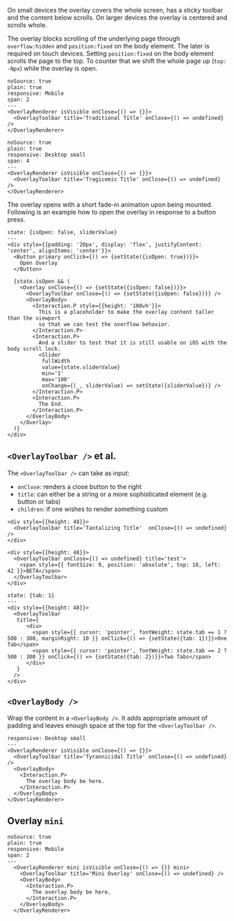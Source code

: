 On small devices the overlay covers the whole screen, has a sticky toolbar and the content below scrolls. On larger devices the overlay is centered and scrolls whole.

The overlay blocks scrolling of the underlying page through `overflow:hidden` and `position:fixed` on the body element. The later is required on touch devices. Setting `position:fixed` on the body element scrolls the page to the top. To counter that we shift the whole page up (`top: -Npx`) while the overlay is open.

```react
noSource: true
plain: true
responsive: Mobile
span: 2
---
<OverlayRenderer isVisible onClose={() => {}}>
  <OverlayToolbar title='Traditional Title' onClose={() => undefined} />
</OverlayRenderer>
```
```react
noSource: true
plain: true
responsive: Desktop small
span: 4
---
<OverlayRenderer isVisible onClose={() => {}}>
  <OverlayToolbar title='Tragicomic Title' onClose={() => undefined} />
</OverlayRenderer>
```

The overlay opens with a short fade-in animation upon being mounted. Following is an example how to open the overlay in response to a button press.

```react
state: {isOpen: false, sliderValue}
---
<div style={{padding: '20px', display: 'flex', justifyContent: 'center', alignItems: 'center'}}>
  <Button primary onClick={() => {setState({isOpen: true})}}>
    Open Overlay
  </Button>

  {state.isOpen && (
    <Overlay onClose={() => {setState({isOpen: false})}}>
      <OverlayToolbar onClose={() => {setState({isOpen: false})}} />
      <OverlayBody>
        <Interaction.P style={{height: '100vh'}}>
          This is a placeholder to make the overlay content taller than the viewport
          so that we can test the overflow behavior.
        </Interaction.P>
        <Interaction.P>
          And a slider to test that it is still usable on iOS with the body scroll lock.
          <Slider
           fullWidth
           value={state.sliderValue}
           min='1'
           max='100'
           onChange={(_, sliderValue) => setState({sliderValue})} />
        </Interaction.P>
        <Interaction.P>
          The End.
        </Interaction.P>
      </OverlayBody>
    </Overlay>
  )}
</div>
```

## `<OverlayToolbar />` et al.

The `<OverlayToolbar />` can take as input:
    
- `onClose`: renders a close button to the right
- `title`: can either be a string or a more sophisticated element (e.g. button or tabs)
- `children`: if one wishes to render something custom

```react|noSource,plain,frame,span-3
<div style={{height: 48}}>
  <OverlayToolbar title='Tantalizing Title'  onClose={() => undefined} />
</div>
```
```react|noSource,plain,frame,span-3
<div style={{height: 48}}>
  <OverlayToolbar onClose={() => undefined} title='test'>
    <span style={{ fontSize: 9, position: 'absolute', top: 18, left: 42 }}>BETA</span>
  </OverlayToolbar>
</div>
```
```react|noSource,plain,frame,span-3
state: {tab: 1}
---
<div style={{height: 48}}>
  <OverlayToolbar 
   title={
      <div>
        <span style={{ cursor: 'pointer', fontWeight: state.tab == 1 ? 500 : 300, marginRight: 10 }} onClick={() => {setState({tab: 1})}}>One Tab</span>
        <span style={{ cursor: 'pointer', fontWeight: state.tab == 2 ? 500 : 300 }} onClick={() => {setState({tab: 2})}}>Two Tabs</span>
      </div>
   } 
  />
</div>
```

## `<OverlayBody />`

Wrap the content in a `<OverlayBody />`. It adds appropriate amount of padding and leaves enough space at the top for the `<OverlayToolbar />`.

```react
responsive: Desktop small
---
<OverlayRenderer isVisible onClose={() => {}}>
  <OverlayToolbar title='Tyrannicidal Title' onClose={() => undefined} />
  <OverlayBody>
    <Interaction.P>
      The overlay body be here.
    </Interaction.P>
  </OverlayBody>
</OverlayRenderer>
```

## Overlay `mini`

```react
noSource: true
plain: true
responsive: Mobile
span: 2
---
  <OverlayRenderer mini isVisible onClose={() => {}} mini>
    <OverlayToolbar title='Mini Overlay' onClose={() => undefined} />
    <OverlayBody>
      <Interaction.P>
        The overlay body be here.
      </Interaction.P>
    </OverlayBody>
  </OverlayRenderer>
```